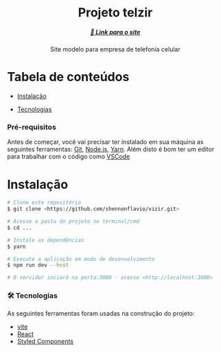 <h1 align="center">Projeto telzir</h1>

<h5 align="center">
    <a href="https://vizir-lyart.vercel.app/">🔗 Link para o site</a>
</h5>
<p align="center"> Site modelo para empresa de telefonia celular</p>

Tabela de conteúdos
=================
<!--ts-->
   
   * [Instalação](#instalacao)
  
   
   * [Tecnologias](#tecnologias)
<!--te-->

### Pré-requisitos

Antes de começar, você vai precisar ter instalado em sua máquina as seguintes ferramentas:
[Git](https://git-scm.com), [Node.js](https://nodejs.org/en/), [Yarn](https://classic.yarnpkg.com/lang/en/docs/install/#windows-stable). 
Além disto é bom ter um editor para trabalhar com o código como [VSCode](https://code.visualstudio.com/)

# Instalação
```bash
# Clone este repositório
$ git clone <https://github.com/shennonflavio/vizir.git>

# Acesse a pasta do projeto no terminal/cmd
$ cd ...

# Instale as dependências
$ yarn

# Execute a aplicação em modo de desenvolvimento
$ npm run dev --host

# O servidor inciará na porta:3000 - acesse <http://localhost:3000>

```

### 🛠 Tecnologias

As seguintes ferramentas foram usadas na construção do projeto:


- [vite](https://vitejs.dev/)
- [React](https://pt-br.reactjs.org/)
- [Styled Components](https://styled-components.com/)
